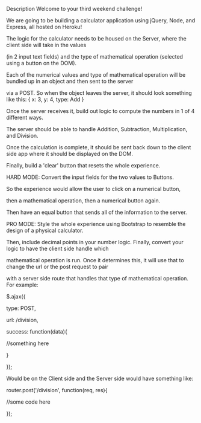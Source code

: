 Description
Welcome to your third weekend challenge!

We are going to be building a calculator application using jQuery, Node, and Express, all hosted on Heroku!

The logic for the calculator needs to be housed on the Server, where the client side will take in the values

(in 2 input text fields) and the type of mathematical operation (selected using a button on the DOM).

Each of the numerical values and type of mathematical operation will be bundled up in an object and then sent to the server

via a POST. So when the object leaves the server, it should look something like this: { x: 3, y: 4, type: Add }

Once the server receives it, build out logic to compute the numbers in 1 of 4 different ways.

The server should be able to handle Addition, Subtraction, Multiplication, and Division.

Once the calculation is complete, it should be sent back down to the client side app where it should be displayed on the DOM.

Finally, build a 'clear' button that resets the whole experience.

HARD MODE:
Convert the input fields for the two values to Buttons.

So the experience would allow the user to click on a numerical button,

then a mathematical operation, then a numerical button again.

Then have an equal button that sends all of the information to the server.

PRO MODE:
Style the whole experience using Bootstrap to resemble the design of a physical calculator.

Then, include decimal points in your number logic. Finally, convert your logic to have the client side handle which

mathematical operation is run. Once it determines this, it will use that to change the url or the post request to pair

with a server side route that handles that type of mathematical operation. For example:

$.ajax({

type: POST,

url: /division,

success: function(data){

//something here

}

});

Would be on the Client side and the Server side would have something like:

router.post('/division', function(req, res){

//some code here

});